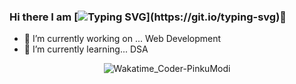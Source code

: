 ### Hi there I am [![Typing SVG](https://readme-typing-svg.demolab.com?font=Fira+Code&size=22&duration=5020&pause=&repeat=false&random=false&width=435&lines=Pinku+Modi+!)](https://git.io/typing-svg)👋


- 🔭 I’m currently working on ... Web Development
- 🌱 I’m currently learning... DSA

<p align="center">
<img src="https://wakatime.com/badge/user/018d9487-531f-470c-92c5-1783b6d9cff6.svg" alt="Wakatime_Coder-PinkuModi" />
</p>

